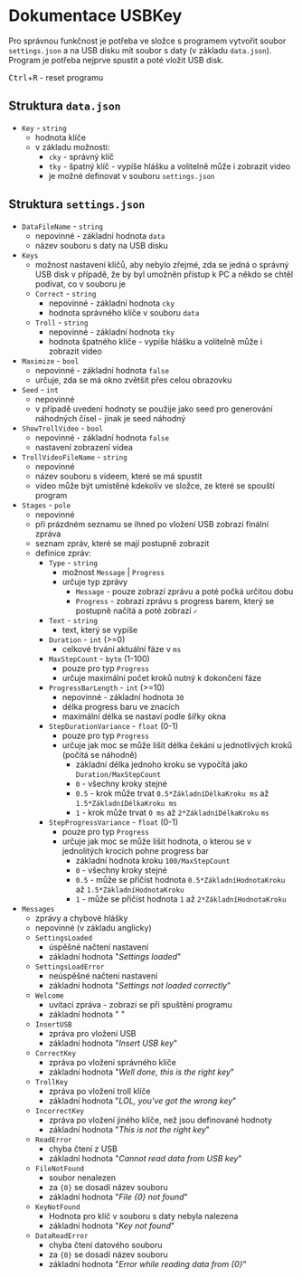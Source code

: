 # Dokumentace USBKey
Pro správnou funkčnost je potřeba ve složce s programem vytvořit soubor `settings.json` a na USB disku mít soubor s daty (v základu `data.json`). Program je potřeba nejprve spustit a poté vložit USB disk.

<kbd>Ctrl</kbd>+<kbd>R</kbd> - reset programu

## Struktura `data.json`
- `Key` - `string`
  - hodnota klíče
  - v základu možnosti:
    - `cky` - správný klíč
    - `tky` - špatný klíč - vypíše hlášku a volitelně může i zobrazit video
    - je možné definovat v souboru `settings.json`

## Struktura `settings.json`
- `DataFileName` - `string`
  - nepovinné - základní hodnota `data`
  - název souboru s daty na USB disku
- `Keys`
  - možnost nastavení klíčů, aby nebylo zřejmé, zda se jedná o správný USB disk v případě, že by byl umožněn přístup k PC a někdo se chtěl podívat, co v souboru je
  - `Correct` - `string`
    - nepovinné - základní hodnota `cky`
    - hodnota správného klíče v souboru `data`
  - `Troll` - `string`
    - nepovinné - základní hodnota `tky`
    - hodnota špatného klíče - vypíše hlášku a volitelně může i zobrazit video
- `Maximize` - `bool`
  - nepovinné - základní hodnota `false`
  - určuje, zda se má okno zvětšit přes celou obrazovku
- `Seed` - `int`
  - nepovinné
  - v případě uvedení hodnoty se použije jako seed pro generování náhodných čísel - jinak je seed náhodný
- `ShowTrollVideo` - `bool`
  - nepovinné - základní hodnota `false`
  - nastavení zobrazení videa
- `TrollVideoFileName` - `string`
  - nepovinné
  - název souboru s videem, které se má spustit
  - video může být umístěné kdekoliv ve složce, ze které se spouští program
- `Stages` - `pole`
  - nepovinné
  - při prázdném seznamu se ihned po vložení USB zobrazí finální zpráva
  - seznam zpráv, které se mají postupně zobrazit
  - definice zpráv:
    - `Type` - `string`
      - možnost `Message` | `Progress`
      - určuje typ zprávy
        - `Message` - pouze zobrazí zprávu a poté počká určitou dobu
        - `Progress` - zobrazí zprávu s progress barem, který se postupně načítá a poté zobrazí `✓`
    - `Text` - `string`
      - text, který se vypíše
    - `Duration` - `int` (>=0)
      - celkové trvání aktuální fáze v `ms`
    - `MaxStepCount` - `byte` (1-100)
      - pouze pro typ `Progress`
      - určuje maximální počet kroků nutný k dokončení fáze
    - `ProgressBarLength` - `int` (>=10)
      - nepovinné - základní hodnota `30`
      - délka progress baru ve znacích
      - maximální délka se nastaví podle šířky okna
    - `StepDurationVariance` - `float` (0-1)
      - pouze pro typ `Progress`
      - určuje jak moc se může lišit délka čekání u jednotlivých kroků (počítá se náhodně)
        - základní délka jednoho kroku se vypočítá jako `Duration/MaxStepCount`
        - `0` - všechny kroky stejné
        - `0.5` - krok může trvat `0.5*ZákladníDélkaKroku ms` až `1.5*ZákladníDélkaKroku ms`
        - `1` - krok může trvat `0 ms` až `2*ZákladníDélkaKroku` `ms`
    - `StepProgressVariance` - `float` (0-1)
      - pouze pro typ `Progress`
      - určuje jak moc se může lišit hodnota, o kterou se v jednolitých krocích pohne progress bar
        - základní hodnota kroku `100/MaxStepCount`
        - `0` - všechny kroky stejné
        - `0.5` - může se přičíst hodnota `0.5*ZákladníHodnotaKroku` až `1.5*ZákladníHodnotaKroku`
        - `1` - může se přičíst hodnota `1` až `2*ZákladníHodnotaKroku`
- `Messages`
  - zprávy a chybové hlášky
  - nepovinné (v základu anglicky)
  - `SettingsLoaded`
    - úspěšné načtení nastavení
    - základní hodnota "*Settings loaded*"
  - `SettingsLoadError` 
    - neúspěšné načtení nastavení
    - základní hodnota "*Settings not loaded correctly*"
  - `Welcome` 
    - uvítací zpráva - zobrazí se při spuštění programu
    - základní hodnota " "
  - `InsertUSB` 
    - zpráva pro vložení USB
    - základní hodnota "*Insert USB key*"
  - `CorrectKey` 
    - zpráva po vložení správného klíče
    - základní hodnota "*Well done, this is the right key*"
  - `TrollKey` 
    - zpráva po vložení troll klíče
    - základní hodnota "*LOL, you've got the wrong key*"
  - `IncorrectKey` 
    - zpráva po vložení jiného klíče, než jsou definované hodnoty
    - základní hodnota "*This is not the right key*"
  - `ReadError` 
    - chyba čtení z USB
    - základní hodnota "*Cannot read data from USB key*"
  - `FileNotFound` 
    - soubor nenalezen
    - za `{0}` se dosadí název souboru
    - základní hodnota "*File {0} not found*"
  - `KeyNotFound` 
    - Hodnota pro klíč v souboru s daty nebyla nalezena
    - základní hodnota "*Key not found*"
  - `DataReadError` 
    - chyba čtení datového souboru
    - za `{0}` se dosadí název souboru
    - základní hodnota "*Error while reading data from {0}*"
